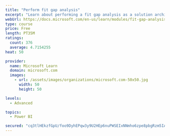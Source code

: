 ```yaml
---
title: "Perform fit gap analysis"
excerpt: "Learn about performing a fit gap analysis as a solution architect for Dynamics 365 and Microsoft Power Platform."
webUrl: https://docs.microsoft.com/en-us/learn/modules/fit-gap-analysis/
type: course
price: Free
length: PT35M
ratings:
  count: 376
  average: 4.7154255
heat: 50

provider:
  name: Microsoft Learn
  domain: microsoft.com
  images:
    - url: /assets/images/organizations/microsoft.com-50x50.jpg
      width: 50
      height: 50

levels:
  - Advanced

topics:
  - Power BI

secured: "cq3tlHEkzfGpU/foo9DyhEPqw3y9U2HEp6nuPWSEIxNNmho6zpe8pbgRzm5IAK6xwRWGxK19nHxHjJPWXakecG34VWJD+1jIfIzBN7ilFA5S/CJyl0LkzssS8630OOAI1SJVDCyM7XUoqL//8P0DTnkAF1hFBSzLOvSs7rGuKomRcW4vJhFdecuLmRmYXxTGli8UNAvGVQcEK1ly6eRdH9Ma2abt+2k6rF6vRqj3v3mGL9pb4CATM6gAPLbHZ07cM/ArO9I0UaAYhY66FpVktiS0Qqc+XybZcZx1w9fkt/7Qd+0F2iaxAqDlDmOyojXrZUIn4deFbn2BBKRh0+GmHpqkhBUEnxBk/vPOpOOGuXWGVFsS6Z1faieuE4yZAMFh0Mpt4+VnwJFLbxeWO6Bg11CT7kjRsm4z4vx0dCpbWwg=;AH+M06lEjm8IrpfxVmi+vA=="
---
```


